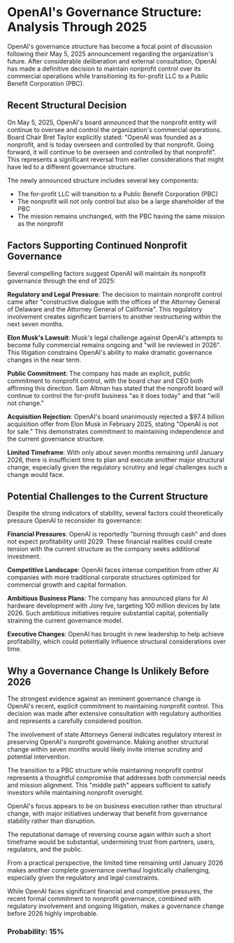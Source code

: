 # OpenAI's Governance Structure: Analysis Through 2025

OpenAI's governance structure has become a focal point of discussion following their May 5, 2025 announcement regarding the organization's future. After considerable deliberation and external consultation, OpenAI has made a definitive decision to maintain nonprofit control over its commercial operations while transitioning its for-profit LLC to a Public Benefit Corporation (PBC).

## Recent Structural Decision

On May 5, 2025, OpenAI's board announced that the nonprofit entity will continue to oversee and control the organization's commercial operations. Board Chair Bret Taylor explicitly stated: "OpenAI was founded as a nonprofit, and is today overseen and controlled by that nonprofit. Going forward, it will continue to be overseen and controlled by that nonprofit". This represents a significant reversal from earlier considerations that might have led to a different governance structure.

The newly announced structure includes several key components:
- The for-profit LLC will transition to a Public Benefit Corporation (PBC)
- The nonprofit will not only control but also be a large shareholder of the PBC
- The mission remains unchanged, with the PBC having the same mission as the nonprofit

## Factors Supporting Continued Nonprofit Governance

Several compelling factors suggest OpenAI will maintain its nonprofit governance through the end of 2025:

**Regulatory and Legal Pressure**: The decision to maintain nonprofit control came after "constructive dialogue with the offices of the Attorney General of Delaware and the Attorney General of California". This regulatory involvement creates significant barriers to another restructuring within the next seven months.

**Elon Musk's Lawsuit**: Musk's legal challenge against OpenAI's attempts to become fully commercial remains ongoing and "will be reviewed in 2026". This litigation constrains OpenAI's ability to make dramatic governance changes in the near term.

**Public Commitment**: The company has made an explicit, public commitment to nonprofit control, with the board chair and CEO both affirming this direction. Sam Altman has stated that the nonprofit board will continue to control the for-profit business "as it does today" and that "will not change."

**Acquisition Rejection**: OpenAI's board unanimously rejected a $97.4 billion acquisition offer from Elon Musk in February 2025, stating "OpenAI is not for sale." This demonstrates commitment to maintaining independence and the current governance structure.

**Limited Timeframe**: With only about seven months remaining until January 2026, there is insufficient time to plan and execute another major structural change, especially given the regulatory scrutiny and legal challenges such a change would face.

## Potential Challenges to the Current Structure

Despite the strong indicators of stability, several factors could theoretically pressure OpenAI to reconsider its governance:

**Financial Pressures**: OpenAI is reportedly "burning through cash" and does not expect profitability until 2029. These financial realities could create tension with the current structure as the company seeks additional investment.

**Competitive Landscape**: OpenAI faces intense competition from other AI companies with more traditional corporate structures optimized for commercial growth and capital formation.

**Ambitious Business Plans**: The company has announced plans for AI hardware development with Jony Ive, targeting 100 million devices by late 2026. Such ambitious initiatives require substantial capital, potentially straining the current governance model.

**Executive Changes**: OpenAI has brought in new leadership to help achieve profitability, which could potentially influence structural considerations over time.

## Why a Governance Change Is Unlikely Before 2026

The strongest evidence against an imminent governance change is OpenAI's recent, explicit commitment to maintaining nonprofit control. This decision was made after extensive consultation with regulatory authorities and represents a carefully considered position.

The involvement of state Attorneys General indicates regulatory interest in preserving OpenAI's nonprofit governance. Making another structural change within seven months would likely invite intense scrutiny and potential intervention.

The transition to a PBC structure while maintaining nonprofit control represents a thoughtful compromise that addresses both commercial needs and mission alignment. This "middle path" appears sufficient to satisfy investors while maintaining nonprofit oversight.

OpenAI's focus appears to be on business execution rather than structural change, with major initiatives underway that benefit from governance stability rather than disruption.

The reputational damage of reversing course again within such a short timeframe would be substantial, undermining trust from partners, users, regulators, and the public.

From a practical perspective, the limited time remaining until January 2026 makes another complete governance overhaul logistically challenging, especially given the regulatory and legal constraints.

While OpenAI faces significant financial and competitive pressures, the recent formal commitment to nonprofit governance, combined with regulatory involvement and ongoing litigation, makes a governance change before 2026 highly improbable.

### Probability: 15%